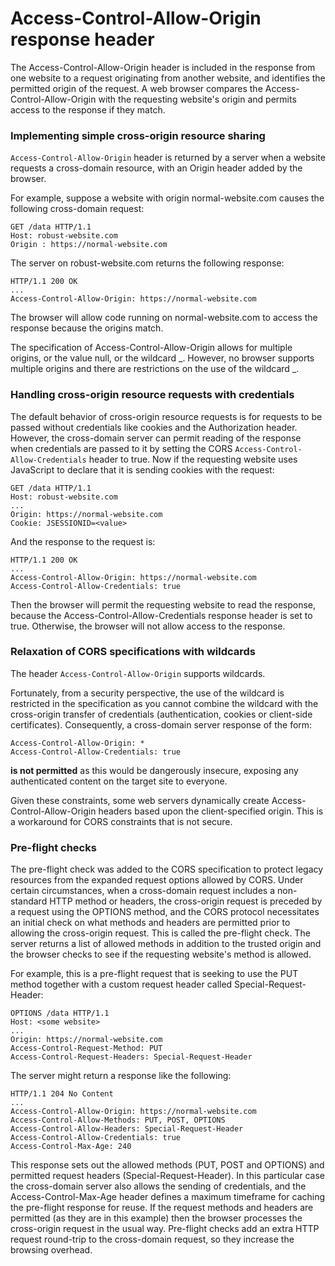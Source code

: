 # Access-Control-Allow-Origin response header

The Access-Control-Allow-Origin header is included in the response from one website to a request originating from another website, and identifies the permitted origin of the request. A web browser compares the Access-Control-Allow-Origin with the requesting website's origin and permits access to the response if they match.



### Implementing simple cross-origin resource sharing

`Access-Control-Allow-Origin` header is returned by a server when a website requests a cross-domain resource, with an Origin header added by the browser.

For example, suppose a website with origin normal-website.com causes the following cross-domain request:

```
GET /data HTTP/1.1
Host: robust-website.com
Origin : https://normal-website.com
```

The server on robust-website.com returns the following response:

```
HTTP/1.1 200 OK
...
Access-Control-Allow-Origin: https://normal-website.com
```

The browser will allow code running on normal-website.com to access the response because the origins match.

The specification of Access-Control-Allow-Origin allows for multiple origins, or the value null, or the wildcard \_. However, no browser supports multiple origins and there are restrictions on the use of the wildcard \_.



### Handling cross-origin resource requests with credentials

The default behavior of cross-origin resource requests is for requests to be passed without credentials like cookies and the Authorization header. However, the cross-domain server can permit reading of the response when credentials are passed to it by setting the CORS `Access-Control-Allow-Credentials` header to true. Now if the requesting website uses JavaScript to declare that it is sending cookies with the request:

```
GET /data HTTP/1.1
Host: robust-website.com
...
Origin: https://normal-website.com
Cookie: JSESSIONID=<value>
```

And the response to the request is:

```
HTTP/1.1 200 OK
...
Access-Control-Allow-Origin: https://normal-website.com
Access-Control-Allow-Credentials: true
```

Then the browser will permit the requesting website to read the response, because the Access-Control-Allow-Credentials response header is set to true. Otherwise, the browser will not allow access to the response.



### Relaxation of CORS specifications with wildcards

The header `Access-Control-Allow-Origin` supports wildcards.

Fortunately, from a security perspective, the use of the wildcard is restricted in the specification as you cannot combine the wildcard with the cross-origin transfer of credentials (authentication, cookies or client-side certificates). Consequently, a cross-domain server response of the form:

```
Access-Control-Allow-Origin: *
Access-Control-Allow-Credentials: true
```

**is not permitted** as this would be dangerously insecure, exposing any authenticated content on the target site to everyone.

Given these constraints, some web servers dynamically create Access-Control-Allow-Origin headers based upon the client-specified origin. This is a workaround for CORS constraints that is not secure.



### Pre-flight checks

The pre-flight check was added to the CORS specification to protect legacy resources from the expanded request options allowed by CORS. Under certain circumstances, when a cross-domain request includes a non-standard HTTP method or headers, the cross-origin request is preceded by a request using the OPTIONS method, and the CORS protocol necessitates an initial check on what methods and headers are permitted prior to allowing the cross-origin request. This is called the pre-flight check. The server returns a list of allowed methods in addition to the trusted origin and the browser checks to see if the requesting website's method is allowed.

For example, this is a pre-flight request that is seeking to use the PUT method together with a custom request header called Special-Request-Header:

```
OPTIONS /data HTTP/1.1
Host: <some website>
...
Origin: https://normal-website.com
Access-Control-Request-Method: PUT
Access-Control-Request-Headers: Special-Request-Header
```

The server might return a response like the following:

```
HTTP/1.1 204 No Content
...
Access-Control-Allow-Origin: https://normal-website.com
Access-Control-Allow-Methods: PUT, POST, OPTIONS
Access-Control-Allow-Headers: Special-Request-Header
Access-Control-Allow-Credentials: true
Access-Control-Max-Age: 240
```

This response sets out the allowed methods (PUT, POST and OPTIONS) and permitted request headers (Special-Request-Header). In this particular case the cross-domain server also allows the sending of credentials, and the Access-Control-Max-Age header defines a maximum timeframe for caching the pre-flight response for reuse. If the request methods and headers are permitted (as they are in this example) then the browser processes the cross-origin request in the usual way. Pre-flight checks add an extra HTTP request round-trip to the cross-domain request, so they increase the browsing overhead.
